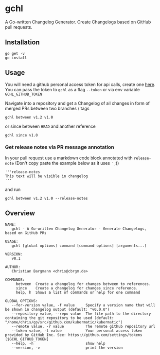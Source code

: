 # gchl

A Go-written Changelog Generator. Create Changelogs based on GitHub pull requests.

## Installation

```
go get -v
go install
```

## Usage

You will need a github personal access token for api calls, create one [here](https://github.com/settings/tokens).
You can pass the token to `gchl` as a flag `--token` or via env variable `GCHL_GITHUB_TOKEN`

Navigate into a repository and get a Changelog of all changes in form of merged PRs between two branches / tags

```
gchl between v1.2 v1.0
```

or since between `HEAD` and another reference

```
gchl since v1.0
```

### Get release notes via PR message annotation

In your pull request use a markdown code block annotated with `release-note` (Don't copy paste the example below as it uses `'` ;))

```
'''release-notes
This text will be visible in changelog
'''
```

and run 

```
gchl between v1.2 v1.0 --release-notes
```

## Overview

```
NAME:                                               
   gchl - A Go-written Changelog Generator - Generate Changelogs, based on GitHub PRs                    

USAGE:                                              
   gchl [global options] command [command options] [arguments...]                                        

VERSION:                                            
   v0.1                                             

AUTHOR:                                             
   Christian Bargmann <chris@cbrgm.de>              

COMMANDS:                                           
     between  Create a changelog for changes between to references.                                      
     since    Create a changelog for changes since reference.                                            
     help, h  Shows a list of commands or help for one command                                           

GLOBAL OPTIONS:                                     
   --for-version value, -f value     Specify a version name that will be shown in changelog output (default: "v0.0.0")                                                                                             
   --repository value, --repo value  The file path to the directory containing the git repository to be used (default: "/home/chris/go/src/github.com/kubermatic/kubermatic")                                      
   --remote value, -r value          The remote github repository url                                    
   --token value, -t value           Your personal access token provided by GitHub Inc. See: https://github.com/settings/tokens [$GCHL_GITHUB_TOKEN]                                                               
   --help, -h                        show help      
   --version, -v                     print the version
```

